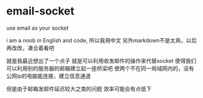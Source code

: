 # email-socket
use email as your socket

i am a noob in English and code, 
所以我用中文
另外markdown不是太熟，以后再改改，凑合着看吧

就是我最近想出了一个点子
就是可以利用收发邮件的操作来代替socket
使得我们可以利用别的服务器的邮箱建立起一座桥梁吧
使两个不在同一局域网内的，没有公网ip的电脑能连接，建立信息通道

但是由于邮箱发邮件延迟较大之类的问题
效率可能会有点低下
